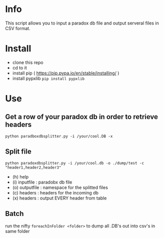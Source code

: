 # Info

This script allows you to input a paradox db file and output serveral files in CSV format. 

# Install

- clone this repo
- cd to it
- install pip ( https://pip.pypa.io/en/stable/installing/ )
- install pypxlib ```pip install pypxlib```

# Use

## Get a row of your paradox db in order to retrieve headers

```python paradboxdbsplitter.py -i /your/cool.DB -x```

## Split file

```python paradoxdbsplitter.py -i /your/cool.db -o ./dump/test -c "header1,header2,header3"```

- (h) help
- (i) inputfile : paradobx db file
- (o) outputfile : namespace for the splitted files
- (c) headers : headers for the incoming db
- (x) headers : output EVERY header from table

## Batch

run the nifty `foreachInFolder <folder>` to dump all .DB's out into csv's in same folder